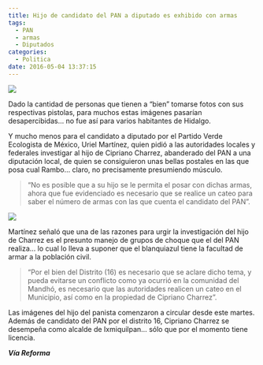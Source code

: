 ```yaml
---
title: Hijo de candidato del PAN a diputado es exhibido con armas
tags:
  - PAN
  - armas
  - Diputados
categories:
  - Politica
date: 2016-05-04 13:37:15
---
```

![](/images/hijo-candidato-pan-diputado.jpg)

Dado la cantidad de personas que tienen a “bien” tomarse fotos con sus respectivas pistolas, para muchos estas imágenes pasarían desapercibidas… no fue así para varios habitantes de Hidalgo.

Y mucho menos para el candidato a diputado por el Partido Verde Ecologista de México, Uriel Martínez, quien pidió a las autoridades locales y federales investigar al hijo de Cipriano Charrez, abanderado del PAN a una diputación local, de quien se consiguieron unas bellas postales en las que posa cual Rambo… claro, no precisamente presumiendo músculo.

>“No es posible que a su hijo se le permita el posar con dichas armas, ahora que fue evidenciado es necesario que se realice un cateo para saber el número de armas con las que cuenta el candidato del PAN”.

![](/images/hijo-candidato-pan-diputado1.jpg)

Martínez señaló que una de las razones para urgir la investigación del hijo de Charrez es el presunto manejo de grupos de choque que el del PAN realiza… lo cual lo lleva a suponer que el blanquiazul tiene la facultad de armar a la población civil.

>“Por el bien del Distrito (16) es necesario que se aclare dicho tema, y pueda evitarse un conflicto como ya ocurrió en la comunidad del Mandhó, es necesario que las autoridades realicen un cateo en el Municipio, así como en la propiedad de Cipriano Charrez”.

Las imágenes del hijo del panista comenzaron a circular desde este martes. Además de candidato del PAN por el distrito 16, Cipriano Charrez se desempeña como alcalde de Ixmiquilpan… sólo que por el momento tiene licencia.

***Vía Reforma***
